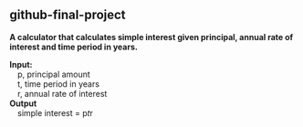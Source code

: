 ## github-final-project

**A calculator that calculates simple interest given principal, annual rate of interest and time period in years.**  

**Input:**  
&emsp;p, principal amount  
&emsp;t, time period in years  
&emsp;r, annual rate of interest  
**Output**  
&emsp;simple interest = p*t*r  
   
